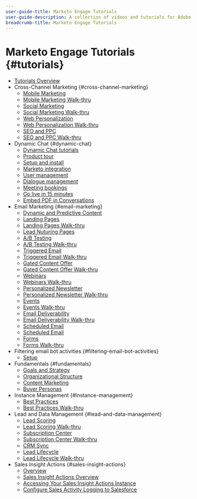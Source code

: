```yaml
---
user-guide-title: Marketo Engage Tutorials
user-guide-description: A collection of videos and tutorials for Adobe Marketo Engage.
breadcrumb-title: Marketo Engage Tutorials
---
```


# Marketo Engage Tutorials {#tutorials}

+ [Tutorials Overview](overview.md)
+ Cross-Channel Marketing {#cross-channel-marketing}
  + [Mobile Marketing](cross-channel-marketing/mobile-marketing-learn.md)
  + [Mobile Marketing Walk-thru](cross-channel-marketing/mobile-marketing-watch.md)
  + [Social Marketing](cross-channel-marketing/social-marketing-learn.md)
  + [Social Marketing Walk-thru](cross-channel-marketing/social-marketing-watch.md)
  + [Web Personalization](cross-channel-marketing/web-personalization-learn.md)
  + [Web Personalization Walk-thru](cross-channel-marketing/web-personalization-watch.md)
  + [SEO and PPC](cross-channel-marketing/seo-and-ppc-learn.md)
  + [SEO and PPC Walk-thru](cross-channel-marketing/seo-and-ppc-watch.md)
+ Dynamic Chat {#dynamic-chat}
  + [Dynamic Chat tutorials](dynamic-chat/dynamic-chat-overview.md)
  + [Product tour](dynamic-chat/product-tour.md)
  + [Setup and install](dynamic-chat/setup.md)
  + [Marketo integration](dynamic-chat/marketo-integration.md)
  + [User management](dynamic-chat/user-management.md)
  + [Dialogue management](dynamic-chat/dialogue-management.md)
  + [Meeting bookings](dynamic-chat/meeting-booking.md)
  + [Go live in 15 minutes](dynamic-chat/go-live-in-15-minutes.md)
  + [Embed PDF in Conversations](dynamic-chat/document-cloud-integration.md)
+ Email Marketing {#email-marketing}
  + [Dynamic and Predictive Content](email-marketing/dynamic-and-predictive-content-learn.md)
  + [Landing Pages](email-marketing/landing-pages-learn.md)
  + [Landing Pages Walk-thru](email-marketing/landing-pages-watch.md)
  + [Lead Nuturing Pages](email-marketing/lead-nuturing-learn.md)
  + [A/B Testing](email-marketing/ab-testing-learn.md)
  + [A/B Testing Walk-thru](email-marketing/ab-testing-watch.md)
  + [Triggered Email](email-marketing/triggered-email-learn.md)
  + [Triggered Email Walk-thru](email-marketing/triggered-email-watch.md)
  + [Gated Content Offer](email-marketing/gated-content-offer-learn.md)
  + [Gated Content Offer Walk-thru](email-marketing/gated-content-offer-watch.md)
  + [Webinars](email-marketing/webinar-learn.md)
  + [Webinars Walk-thru](email-marketing/webinar-watch.md)
  + [Personalized Newsletter](email-marketing/personalized-newsletter-learn.md)
  + [Personalized Newsletter Walk-thru](email-marketing/personalized-newsletter-watch.md)
  + [Events](email-marketing/events-learn.md)
  + [Events Walk-thru](email-marketing/events-watch.md)
  + [Email Deliverability](email-marketing/email-deliverability-learn.md)
  + [Email Deliverability Walk-thru](email-marketing/email-deliverability-watch.md)
  + [Scheduled Email](email-marketing/scheduled-email-learn.md)
  + [Scheduled Email](email-marketing/scheduled-email-watch.md)
  + [Forms](email-marketing/forms-learn.md)
  + [Forms Walk-thru](email-marketing/forms-watch.md)
+ Filtering email bot activities {#filtering-email-bot-activities}
  + [Setup](filtering-email-bot-activities/setup.md) 
+ Fundamentals {#fundamentals}
  + [Goals and Strategy](fundamentals/goals-and-strategy-learn.md)
  + [Organizational Structure](fundamentals/organizational-structure-learn.md)
  + [Content Marketing](fundamentals/content-marketing-learn.md)
  + [Buyer Personas](fundamentals/buyer-personas-learn.md)
+ Instance Management {#instance-management}
  + [Best Practices](instance-management/best-practice-learn.md)   
  + [Best Practices Walk-thru](instance-management/best-practice-watch.md)
+ Lead and Data Management {#lead-and-data-management}
  + [Lead Scoring](lead-and-data-management/lead-scoring-learn.md) 
  + [Lead Scoring Walk-thru](lead-and-data-management/lead-scoring-watch.md)
  + [Subscription Center](lead-and-data-management/subscription-center-learn.md) 
  + [Subscription Center Walk-thru](lead-and-data-management/subscription-center-watch.md) 
  + [CRM Sync](lead-and-data-management/crm-sync-learn.md)
  + [Lead Lifecycle](lead-and-data-management/lead-lifecycle-learn.md) 
  + [Lead Lifecycle Walk-thru](lead-and-data-management/lead-lifecycle-watch.md)
+ Sales Insight Actions {#sales-insight-actions}
  + [Overview](sales-insight-actions/overview.md)
  + [Sales Insight Actions Overview](sales-insight-actions/sales-insight-actions-overview.md)
  + [Accessing Your Sales Insight Actions Instance](sales-insight-actions/accessing-your-sales-insight-actions-instance.md)
  + [Configure Sales Activity Logging to Salesforce](sales-insight-actions/configure-sales-activity-logging-to-salesforce.md)
